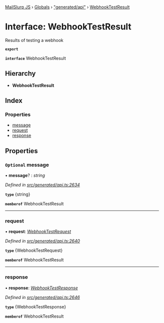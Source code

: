 [MailSlurp JS](../README.md) › [Globals](../globals.md) › ["generated/api"](../modules/_generated_api_.md) › [WebhookTestResult](_generated_api_.webhooktestresult.md)

# Interface: WebhookTestResult

Results of testing a webhook

**`export`** 

**`interface`** WebhookTestResult

## Hierarchy

* **WebhookTestResult**

## Index

### Properties

* [message](_generated_api_.webhooktestresult.md#optional-message)
* [request](_generated_api_.webhooktestresult.md#request)
* [response](_generated_api_.webhooktestresult.md#response)

## Properties

### `Optional` message

• **message**? : *string*

*Defined in [src/generated/api.ts:2634](https://github.com/mailslurp/mailslurp-client-ts-js/blob/e9348f1/src/generated/api.ts#L2634)*

**`type`** {string}

**`memberof`** WebhookTestResult

___

###  request

• **request**: *[WebhookTestRequest](../modules/_generated_api_.webhooktestrequest.md)*

*Defined in [src/generated/api.ts:2640](https://github.com/mailslurp/mailslurp-client-ts-js/blob/e9348f1/src/generated/api.ts#L2640)*

**`type`** {WebhookTestRequest}

**`memberof`** WebhookTestResult

___

###  response

• **response**: *[WebhookTestResponse](_generated_api_.webhooktestresponse.md)*

*Defined in [src/generated/api.ts:2646](https://github.com/mailslurp/mailslurp-client-ts-js/blob/e9348f1/src/generated/api.ts#L2646)*

**`type`** {WebhookTestResponse}

**`memberof`** WebhookTestResult
